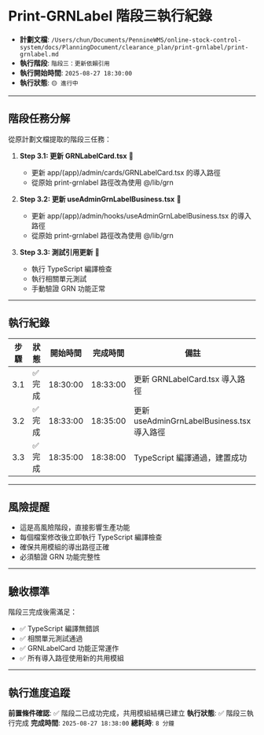 # Print-GRNLabel 階段三執行紀錄

- **計劃文檔**: `/Users/chun/Documents/PennineWMS/online-stock-control-system/docs/PlanningDocument/clearance_plan/print-grnlabel/print-grnlabel.md`
- **執行階段**: `階段三：更新依賴引用`
- **執行開始時間**: `2025-08-27 18:30:00`
- **執行狀態**: `🟡 進行中`

---

## 階段任務分解

從原計劃文檔提取的階段三任務：

1. **Step 3.1: 更新 GRNLabelCard.tsx** 🔴
   - 更新 app/(app)/admin/cards/GRNLabelCard.tsx 的導入路徑
   - 從原始 print-grnlabel 路徑改為使用 @/lib/grn

2. **Step 3.2: 更新 useAdminGrnLabelBusiness.tsx** 🔴
   - 更新 app/(app)/admin/hooks/useAdminGrnLabelBusiness.tsx 的導入路徑
   - 從原始 print-grnlabel 路徑改為使用 @/lib/grn

3. **Step 3.3: 測試引用更新** 🔴
   - 執行 TypeScript 編譯檢查
   - 執行相關單元測試
   - 手動驗證 GRN 功能正常

---

## 執行紀錄

| 步驟 | 狀態    | 開始時間 | 完成時間 | 備註                                       |
| ---- | ------- | -------- | -------- | ------------------------------------------ |
| 3.1  | ✅ 完成 | 18:30:00 | 18:33:00 | 更新 GRNLabelCard.tsx 導入路徑             |
| 3.2  | ✅ 完成 | 18:33:00 | 18:35:00 | 更新 useAdminGrnLabelBusiness.tsx 導入路徑 |
| 3.3  | ✅ 完成 | 18:35:00 | 18:38:00 | TypeScript 編譯通過，建置成功              |

---

## 風險提醒

- 這是高風險階段，直接影響生產功能
- 每個檔案修改後立即執行 TypeScript 編譯檢查
- 確保共用模組的導出路徑正確
- 必須驗證 GRN 功能完整性

---

## 驗收標準

階段三完成後需滿足：

- ✅ TypeScript 編譯無錯誤
- ✅ 相關單元測試通過
- ✅ GRNLabelCard 功能正常運作
- ✅ 所有導入路徑使用新的共用模組

---

## 執行進度追蹤

**前置條件確認**: ✅ 階段二已成功完成，共用模組結構已建立
**執行狀態**: ✅ 階段三執行完成
**完成時間**: `2025-08-27 18:38:00`
**總耗時**: `8 分鐘`
